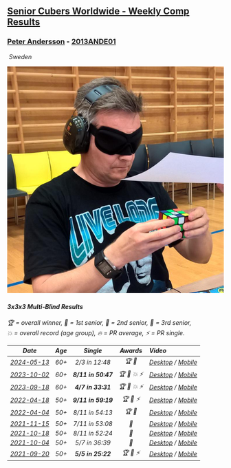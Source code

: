 <style>table {white-space: nowrap;}</style>
<link rel="stylesheet" type="text/css" href="/scw-comp/css/flags.css" />

## [Senior Cubers Worldwide - Weekly Comp Results](/scw-comp/results/)
### [Peter Andersson](README.md) - [2013ANDE01](https://www.worldcubeassociation.org/persons/2013ANDE01?event=333mbf)

<i class="flag flag-SE" />&nbsp;Sweden

![Peter Andersson](1485629308.png)

#### 3x3x3 Multi-Blind Results

<span style="white-space: nowrap;">🏆 = overall winner</span>, <span style="white-space: nowrap;">🥇 = 1st senior</span>, <span style="white-space: nowrap;">🥈 = 2nd senior</span>, <span style="white-space: nowrap;">🥉 = 3rd senior</span>, <span style="white-space: nowrap;">💥 = overall record (age group)</span>, <span style="white-space: nowrap;">🔥 = PR average</span>, <span style="white-space: nowrap;">⚡ = PR single</span>.

| Date | Age | Single | Awards | Video |
| :--: | :--: | :--: | :--: | :-- |
| [2024-05-13](../../results/2024-05-13/333mbf.md) | 60+ | 2/3 in 12:48 | 🏆 🥇 | [Desktop](https://www.facebook.com/events/979227970272757/permalink/987762586085962) / [Mobile](https://m.facebook.com/events/979227970272757?view=permalink&id=987762586085962) |
| [2023-10-02](../../results/2023-10-02/333mbf.md) | 60+ | **8/11 in 50:47** | 🏆 🥇 💥 ⚡ | [Desktop](https://www.facebook.com/events/838872687904576/permalink/845167270608451) / [Mobile](https://m.facebook.com/events/838872687904576?view=permalink&id=845167270608451) |
| [2023-09-18](../../results/2023-09-18/333mbf.md) | 60+ | **4/7 in 33:31** | 🏆 🥇 💥 ⚡ | [Desktop](https://www.facebook.com/events/268121109391896/permalink/276010808602926) / [Mobile](https://m.facebook.com/events/268121109391896?view=permalink&id=276010808602926) |
| [2022-04-18](../../results/2022-04-18/333mbf.md) | 50+ | **9/11 in 59:19** | 🏆 🥇 ⚡ | [Desktop](https://www.facebook.com/events/564968054789422/permalink/567026547916906) / [Mobile](https://m.facebook.com/events/564968054789422?view=permalink&id=567026547916906) |
| [2022-04-04](../../results/2022-04-04/333mbf.md) | 50+ | 8/11 in 54:13 | 🏆 🥇 | [Desktop](https://www.facebook.com/events/511415497292445/permalink/517201480047180) / [Mobile](https://m.facebook.com/events/511415497292445?view=permalink&id=517201480047180) |
| [2021-11-15](../../results/2021-11-15/333mbf.md) | 50+ | 7/11 in 53:08 | 🥈 | [Desktop](https://www.facebook.com/events/686381828925322/permalink/690541261842712) / [Mobile](https://m.facebook.com/events/686381828925322?view=permalink&id=690541261842712) |
| [2021-10-18](../../results/2021-10-18/333mbf.md) | 50+ | 8/11 in 52:24 | 🥉 | [Desktop](https://www.facebook.com/events/307788960729409/permalink/311480793693559) / [Mobile](https://m.facebook.com/events/307788960729409?view=permalink&id=311480793693559) |
| [2021-10-04](../../results/2021-10-04/333mbf.md) | 50+ | 5/7 in 36:39 | 🥈 | [Desktop](https://www.facebook.com/events/244694307606524/permalink/252589100150378) / [Mobile](https://m.facebook.com/events/244694307606524?view=permalink&id=252589100150378) |
| [2021-09-20](../../results/2021-09-20/333mbf.md) | 50+ | **5/5 in 25:22** | 🏆 🥇 ⚡ | [Desktop](https://www.facebook.com/events/161657459452919/permalink/168973925387939) / [Mobile](https://m.facebook.com/events/161657459452919?view=permalink&id=168973925387939) |


<!-- Global site tag (gtag.js) - Google Analytics -->
<script async src="https://www.googletagmanager.com/gtag/js?id=UA-86348435-3"></script>
<script>window.dataLayer = window.dataLayer || []; function gtag() {dataLayer.push(arguments);} gtag('js', new Date()); gtag('config', 'UA-86348435-3');</script>
